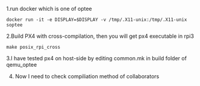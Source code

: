 1.run docker which is one of optee

``docker run -it -e DISPLAY=$DISPLAY -v /tmp/.X11-unix:/tmp/.X11-unix soptee``

2.Build PX4 with cross-compilation, then you will get px4 executable in rpi3

``make posix_rpi_cross``

3.I have tested px4 on host-side by editing common.mk in build folder of qemu_optee

4. Now I need to check compiliation method of collaborators

